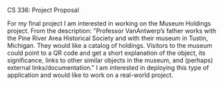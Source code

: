 CS 336: Project Proposal

For my final project I am interested in working on the Museum Holdings project.
From the description: "Professor VanAntwerp’s father works with the Pine River
Area Historical Society and with their museum in Tustin, Michigan. They
would like a catalog of holdings. Visitors to the museum could point
to a QR code and get a short explanation of the object, its significance,
links to other similar objects in the museum, and (perhaps) external
links/documentation." I am interested in deploying this type of application and
would like to work on a real-world project. 
